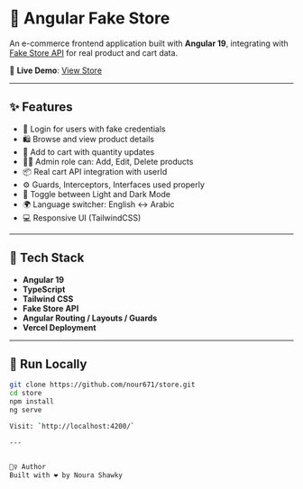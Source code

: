 # 🛒 Angular Fake Store

An e-commerce frontend application built with **Angular 19**, integrating with [Fake Store API](https://fakestoreapi.com/) for real product and cart data.

🚀 **Live Demo**: [View Store](https://store-icr7-git-master-noura-shawkys-projects.vercel.app/)

---

## ✨ Features

- 🔐 Login for users with fake credentials
- 🛍️ Browse and view product details
- 🛒 Add to cart with quantity updates
- 👩‍💼 Admin role can: Add, Edit, Delete products
- 📦 Real cart API integration with userId
- ⚙️ Guards, Interceptors, Interfaces used properly
- 🌙 Toggle between Light and Dark Mode
- 🌍 Language switcher: English ↔ Arabic
- 💻 Responsive UI (TailwindCSS)
---

## 🧰 Tech Stack

- **Angular 19**
- **TypeScript**
- **Tailwind CSS**
- **Fake Store API**
- **Angular Routing / Layouts / Guards**
- **Vercel Deployment**

---

## 🧪 Run Locally

```bash
git clone https://github.com/nour671/store.git
cd store
npm install
ng serve

Visit: `http://localhost:4200/`

---


🙋‍♀️ Author
Built with ❤️ by Noura Shawky

